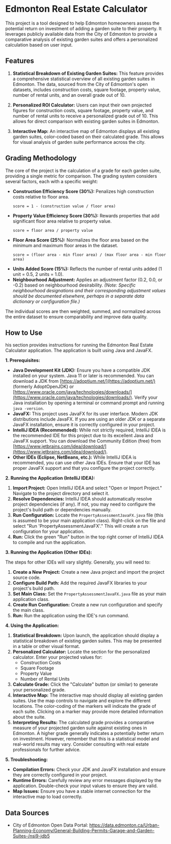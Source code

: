 # Edmonton Real Estate Calculator

This project is a tool designed to help Edmonton homeowners assess the potential return on investment of adding a garden suite to their property.  It leverages publicly available data from the City of Edmonton to provide a comparative analysis of existing garden suites and offers a personalized calculation based on user input.

## Features

1.  **Statistical Breakdown of Existing Garden Suites:**  This feature provides a comprehensive statistical overview of all existing garden suites in Edmonton. The data, sourced from the City of Edmonton's open datasets, includes construction costs, square footage, property value, number of rental units, and an overall grade out of 10.

2.  **Personalized ROI Calculator:**  Users can input their own projected figures for construction costs, square footage, property value, and number of rental units to receive a personalized grade out of 10. This allows for direct comparison with existing garden suites in Edmonton.

3.  **Interactive Map:** An interactive map of Edmonton displays all existing garden suites, color-coded based on their calculated grade. This allows for visual analysis of garden suite performance across the city.

## Grading Methodology

The core of the project is the calculation of a grade for each garden suite, providing a single metric for comparison. The grading system considers several factors, each with a specific weight:

*   **Construction Efficiency Score (30%):**  Penalizes high construction costs relative to floor area.
    ```
    score = 1 - (construction value / floor area)
    ```
*   **Property Value Efficiency Score (30%):** Rewards properties that add significant floor area relative to property value.
    ```
    score = floor area / property value
    ```
*   **Floor Area Score (25%):**  Normalizes the floor area based on the minimum and maximum floor areas in the dataset.
    ```
    score = (floor area - min floor area) / (max floor area - min floor area)
    ```
*   **Units Added Score (15%):**  Reflects the number of rental units added (1 unit = 0.5, 2 units = 1.0).
*   **Neighbourhood Adjustment:**  Applies an adjustment factor (0.2, 0.0, or -0.2) based on neighbourhood desirability.  *(Note: Specific neighbourhood designations and their corresponding adjustment values should be documented elsewhere, perhaps in a separate data dictionary or configuration file.)*

The individual scores are then weighted, summed, and normalized across the entire dataset to ensure comparability and improve data quality.

## How to Use

his section provides instructions for running the Edmonton Real Estate Calculator application.  The application is built using Java and JavaFX.

**1. Prerequisites:**

*   **Java Development Kit (JDK):** Ensure you have a compatible JDK installed on your system.  Java 11 or later is recommended. You can download a JDK from [https://adoptium.net/](https://adoptium.net/) (formerly AdoptOpenJDK) or [https://www.oracle.com/java/technologies/downloads/](https://www.oracle.com/java/technologies/downloads/).  Verify your Java installation by opening a terminal or command prompt and running `java -version`.
*   **JavaFX:** This project uses JavaFX for its user interface. Modern JDK distributions include JavaFX. If you are using an older JDK or a separate JavaFX installation, ensure it is correctly configured in your project.
*   **IntelliJ IDEA (Recommended):** While not strictly required, IntelliJ IDEA is the recommended IDE for this project due to its excellent Java and JavaFX support. You can download the Community Edition (free) from [https://www.jetbrains.com/idea/download/](https://www.jetbrains.com/idea/download/).
*   **Other IDEs (Eclipse, NetBeans, etc.):**  While IntelliJ IDEA is recommended, you can use other Java IDEs.  Ensure that your IDE has proper JavaFX support and that you configure the project correctly.

**2. Running the Application (IntelliJ IDEA):**

1.  **Import Project:** Open IntelliJ IDEA and select "Open or Import Project." Navigate to the project directory and select it.
2.  **Resolve Dependencies:** IntelliJ IDEA should automatically resolve project dependencies (if any). If not, you may need to configure the project's build path or dependencies manually.
3.  **Run Configuration:** Locate the `PropertyAssessmentJavaFX.java` file (this is assumed to be your main application class). Right-click on the file and select "Run 'PropertyAssessmentJavaFX'."  This will create a run configuration for your application.
4.  **Run:** Click the green "Run" button in the top right corner of IntelliJ IDEA to compile and run the application.

**3. Running the Application (Other IDEs):**

The steps for other IDEs will vary slightly.  Generally, you will need to:

1.  **Create a New Project:** Create a new Java project and import the project source code.
2.  **Configure Build Path:** Add the required JavaFX libraries to your project's build path.
3.  **Set Main Class:** Set the `PropertyAssessmentJavaFX.java` file as your main application class.
4.  **Create Run Configuration:** Create a new run configuration and specify the main class.
5.  **Run:** Run the application using the IDE's run command.

**4. Using the Application:**

1.  **Statistical Breakdown:** Upon launch, the application should display a statistical breakdown of existing garden suites.  This may be presented in a table or other visual format.
2.  **Personalized Calculator:**  Locate the section for the personalized calculator.  Enter your projected values for:
    *   Construction Costs
    *   Square Footage
    *   Property Value
    *   Number of Rental Units
3.  **Calculate Grade:** Click the "Calculate" button (or similar) to generate your personalized grade.
4.  **Interactive Map:** The interactive map should display all existing garden suites.  Use the map controls to navigate and explore the different locations.  The color-coding of the markers will indicate the grade of each suite.  Clicking on a marker may provide more detailed information about the suite.
5.  **Interpreting Results:** The calculated grade provides a comparative measure of your projected garden suite against existing ones in Edmonton. A higher grade generally indicates a potentially better return on investment.  However, remember that this is a statistical model and real-world results may vary.  Consider consulting with real estate professionals for further advice.

**5. Troubleshooting:**

*   **Compilation Errors:** Check your JDK and JavaFX installation and ensure they are correctly configured in your project.
*   **Runtime Errors:** Carefully review any error messages displayed by the application.  Double-check your input values to ensure they are valid.
*   **Map Issues:** Ensure you have a stable internet connection for the interactive map to load correctly.

## Data Sources

*   City of Edmonton Open Data Portal: https://data.edmonton.ca/Urban-Planning-Economy/General-Building-Permits-Garage-and-Garden-Suites-/nsi9-jdb5
